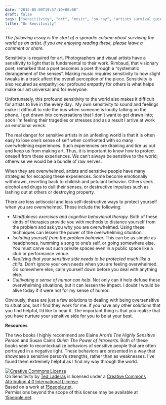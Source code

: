```yaml
---
date: "2015-05-09T19:57:10+00:00"
draft: false
tags: ["sensitiivity", "art", "music", "oo-ray", "artists survival guide", "survival skills for artists"]
title: "On Sensitivity"
---
```




<p><i>The following essay is the start of a sporadic column about surviving the world as an artist. If you are enjoying reading these, please leave a comment or share.</i></p><p>Sensitivity
is required for art. Photographers and visual artists have a sensitivity to
light that is fundamental to their work. Rimbaud, that visionary poet, remarked
that a poet becomes a poet through a “systematic derangement of the senses”.
Making music requires sensitivity to how slight tweaks in a track affect the overall perception of the piece. Sensitivity is also required as
empathy; our profound empathy for others is what helps make our art universal
and for everyone.</p><p>Unfortunately,
this profound sensitivity to the world also makes it difficult for artists to
live in the every day. &nbsp;My own
sensitivity to sound and feelings make it difficult to ride the bus when
someone is loudly talking on the phone. I get drawn into conversations that I
don’t want to get drawn into; soon I’m feeling their tragedies or stresses and
as a result I arrive at work an emotional wreck. </p><p>The real
danger for sensitive artists in an unfeeling world is that it is often easy to
lose one’s sense of self when confronted with so many overwhelming experiences.
Such experiences are draining and tire us out and keep us from making art. Thus, it is important to know
how to protect oneself from these experiences. We can’t always be sensitive to
the world; otherwise we would be a bundle of raw nerves.</p><p>When they
are overwhelmed, artists and sensitive people have many strategies for escaping
these experiences. Some become emotionally withdrawn, reverting back to
childish and petulant behavior. Others seek alcohol and drugs to dull their
senses, or destructive impulses such as lashing out at others or destroying
property. </p><p>There are
less antisocial and less self-destructive ways to protect yourself when you are
overwhelmed. These include the following:</p><ul><li><i>Mindfulness
exercises and cognitive behaviorial therapy.</i> Both of these kinds of
therapies provide you with methods to distance yourself from the problem and
ask you why you are overwhelmed. Using these techniques can lessen the power of
the overwhelming situation.<br></li><li><i>Isolating
yourself from the problem behavior.</i> 
This can be as simple as headphones, humming a song to one’s self, or
going somewhere else. You must carve out such private spaces even in a public
space like a club or performance venue.<br></li><li><i>Realizing
that your sensitive side needs to be protected much like a child.</i> Don’t
ignore your own needs when you are feeling overwhelmed. Go somewhere else, calm
yourself down before you deal with anything else.<br></li><li><i>Cultivating
a sense of humor can help</i>. Not only can it help defuse these overwhelming
situations, but it can lessen the impact. I doubt I would be alive today if it
were not for my sense of humor.<br></li></ul><p>Obviously, these are just a few
solutions to dealing with being oversensitive to situations, but I find they
work for me. If you have any other solutions that you find helpful, I’d like to
hear it. The important thing is that you realize that you have nurture your
sensitive side for you to be at your best.</p><p><b>Resources</b></p><p>The two books I highly recommend
are Elaine Aron’s <i>The Highly Sensitive Person</i> and Susan Cain’s <i>Quiet: The
Power of Introverts.</i> Both of these books seek to recontextualize behaviors of
sensitive people that are often portrayed in a negative light. These behaviors
are presented in a way that showcase a sensitive person’s strengths, rather
than as weaknesses. I’ve found them extremely helpful as I find my way through the world.</p>

<a rel="license" href="http://creativecommons.org/licenses/by/4.0/"><img alt="Creative Commons License" style="border-width:0" src="https://i.creativecommons.org/l/by/4.0/80x15.png" /></a><br /><span xmlns:dct="http://purl.org/dc/terms/" property="dct:title">On Sensitivity</span> by <a xmlns:cc="http://creativecommons.org/ns#" href="15people.net" property="cc:attributionName" rel="cc:attributionURL">Ted Laderas</a> is licensed under a <a rel="license" href="http://creativecommons.org/licenses/by/4.0/">Creative Commons Attribution 4.0 International License</a>.<br />Based on a work at <a xmlns:dct="http://purl.org/dc/terms/" href="15people.net" rel="dct:source">15people.net</a>.<br />Permissions beyond the scope of this license may be available at <a xmlns:cc="http://creativecommons.org/ns#" href="15people.net" rel="cc:morePermissions">15people.net</a>.